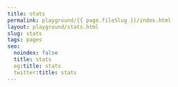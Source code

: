 ```yaml
---
title: stats
permalink: playground/{{ page.fileSlug }}/index.html
layout: playground/stats.html
slug: stats
tags: pages
seo:
  noindex: false
  title: stats
  og:title: stats
  twitter:title: stats
---
```



